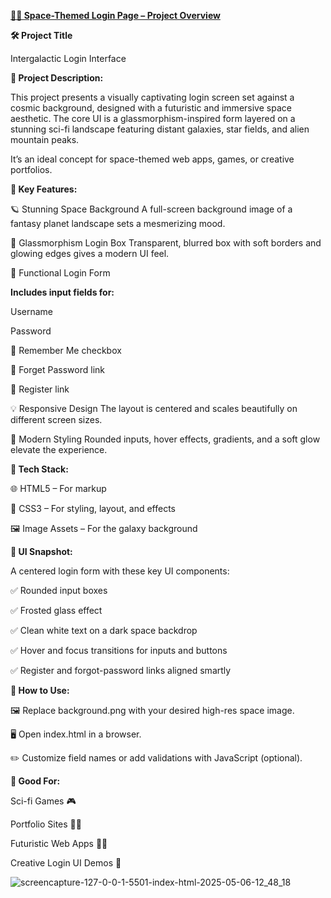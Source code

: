 [**🌌✨ Space-Themed Login Page – Project Overview**](http://127.0.0.1:5501/index.html)


**🛠️ Project Title**

Intergalactic Login Interface

**📄 Project Description:**

This project presents a visually captivating login screen set against a cosmic background, designed with a futuristic and immersive space aesthetic. The core UI is a glassmorphism-inspired form layered on a stunning sci-fi landscape featuring distant galaxies, star fields, and alien mountain peaks.

It’s an ideal concept for space-themed web apps, games, or creative portfolios.

**🌠 Key Features:**

🪐 Stunning Space Background
A full-screen background image of a fantasy planet landscape sets a mesmerizing mood.

💎 Glassmorphism Login Box
Transparent, blurred box with soft borders and glowing edges gives a modern UI feel.

🔐 Functional Login Form

**Includes input fields for:**

Username

Password

🔘 Remember Me checkbox

🔗 Forget Password link

🧾 Register link

💡 Responsive Design
The layout is centered and scales beautifully on different screen sizes.

🎨 Modern Styling
Rounded inputs, hover effects, gradients, and a soft glow elevate the experience.

**🧾 Tech Stack:**

🌐 HTML5 – For markup

🎨 CSS3 – For styling, layout, and effects

🖼️ Image Assets – For the galaxy background

**📸 UI Snapshot:**

A centered login form with these key UI components:

✅ Rounded input boxes

✅ Frosted glass effect

✅ Clean white text on a dark space backdrop

✅ Hover and focus transitions for inputs and buttons

✅ Register and forgot-password links aligned smartly

**🚀 How to Use:**

🖼️ Replace background.png with your desired high-res space image.

🖥️ Open index.html in a browser.

✏️ Customize field names or add validations with JavaScript (optional).

**🧠 Good For:**

Sci-fi Games 🎮

Portfolio Sites 🧑‍🚀

Futuristic Web Apps 👨‍💻

Creative Login UI Demos 🎨

![screencapture-127-0-0-1-5501-index-html-2025-05-06-12_48_18](https://github.com/user-attachments/assets/d4926773-d752-4020-8dfa-b2eb16735851)
